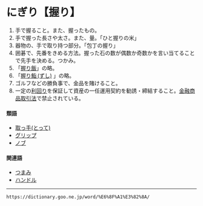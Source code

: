 # にぎり【握り】

1.  手で握ること。また、握ったもの。
2.  手で握った長さや太さ。また、量。「ひと握りの米」
3.  器物の、手で取り持つ部分。「包丁の握り」
4.  囲碁で、先番をきめる方法。握った石の数が偶数か奇数かを言い当てることで先手を決める。つかみ。
5.  「[握り飯](https://dictionary.goo.ne.jp/word/%E6%8F%A1%E3%82%8A%E9%A3%AF/#jn-166437)」の略。
6.  「[握り鮨 (ずし)](https://dictionary.goo.ne.jp/word/%E6%8F%A1%E3%82%8A%E9%AE%A8/#jn-166428) 」の略。
7.  ゴルフなどの勝負事で、金品を賭けること。
8.  一定の[利回り](https://dictionary.goo.ne.jp/word/%E5%88%A9%E5%9B%9E%E3%82%8A/#jn-231661)を保証して資産の一任運用契約を勧誘・締結すること。[金融商品取引法](https://dictionary.goo.ne.jp/word/%E9%87%91%E8%9E%8D%E5%95%86%E5%93%81%E5%8F%96%E5%BC%95%E6%B3%95/#jn-59899)で禁止されている。
    

#### 類語

-   [取っ手(とって)](https://dictionary.goo.ne.jp/word/%E5%8F%96%E3%81%A3%E6%89%8B/#jn-159409)
-   [グリップ](https://dictionary.goo.ne.jp/word/%E3%82%B0%E3%83%AA%E3%83%83%E3%83%97/#jn-64131)
-   [ノブ](https://dictionary.goo.ne.jp/word/%E3%83%8E%E3%83%96/#jn-172223)

#### 関連語

-   [つまみ](https://dictionary.goo.ne.jp/word/%E6%91%98%E3%81%BF/#jn-148182)
-   [ハンドル](https://dictionary.goo.ne.jp/word/%E3%83%8F%E3%83%B3%E3%83%89%E3%83%AB/#jn-181828)

---
`https://dictionary.goo.ne.jp/word/%E6%8F%A1%E3%82%8A/`